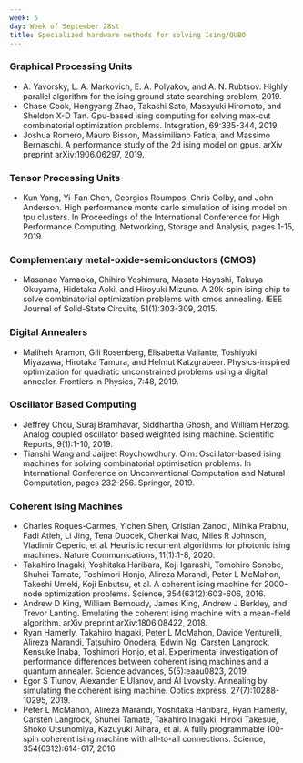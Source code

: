 ```yaml
---
week: 5
day: Week of September 28st
title: Specialized hardware methods for solving Ising/QUBO
---
```

### Graphical Processing Units
- A. Yavorsky, L. A. Markovich, E. A. Polyakov, and A. N. Rubtsov. Highly parallel algorithm for the ising ground state searching problem, 2019.
- Chase Cook, Hengyang Zhao, Takashi Sato, Masayuki Hiromoto, and Sheldon X-D Tan. Gpu-based ising computing for solving max-cut combinatorial optimization problems. Integration, 69:335-344, 2019.
- Joshua Romero, Mauro Bisson, Massimiliano Fatica, and Massimo Bernaschi. A performance study of the 2d ising model on gpus. arXiv preprint arXiv:1906.06297, 2019.

### Tensor Processing Units
- Kun Yang, Yi-Fan Chen, Georgios Roumpos, Chris Colby, and John Anderson. High performance monte carlo simulation of ising model on tpu clusters. In Proceedings of the International Conference for High Performance Computing, Networking, Storage and Analysis, pages 1-15, 2019.

### Complementary metal-oxide-semiconductors (CMOS)
- Masanao Yamaoka, Chihiro Yoshimura, Masato Hayashi, Takuya Okuyama, Hidetaka Aoki, and Hiroyuki Mizuno. A 20k-spin ising chip to solve combinatorial optimization problems with cmos annealing. IEEE Journal of Solid-State Circuits, 51(1):303-309, 2015.

### Digital Annealers
- Maliheh Aramon, Gili Rosenberg, Elisabetta Valiante, Toshiyuki Miyazawa, Hirotaka Tamura, and Helmut Katzgrabeer. Physics-inspired optimization for quadratic unconstrained problems using a digital annealer. Frontiers in Physics, 7:48, 2019.

### Oscillator Based Computing
- Jeffrey Chou, Suraj Bramhavar, Siddhartha Ghosh, and William Herzog. Analog coupled oscillator based weighted ising machine. Scientific Reports, 9(1):1-10, 2019.
- Tianshi Wang and Jaijeet Roychowdhury. Oim: Oscillator-based ising machines for solving combinatorial optimisation problems. In International Conference on Unconventional Computation and Natural Computation, pages 232-256. Springer, 2019.

### Coherent Ising Machines
- Charles Roques-Carmes, Yichen Shen, Cristian Zanoci, Mihika Prabhu, Fadi Atieh, Li Jing, Tena Dubcek, Chenkai Mao, Miles R Johnson, Vladimir Ceperic, et al. Heuristic recurrent algorithms for photonic ising machines. Nature Communications, 11(1):1-8, 2020.
- Takahiro Inagaki, Yoshitaka Haribara, Koji Igarashi, Tomohiro Sonobe, Shuhei Tamate, Toshimori Honjo, Alireza Marandi, Peter L McMahon, Takeshi Umeki, Koji Enbutsu, et al. A coherent ising machine for 2000-node optimization problems. Science, 354(6312):603-606, 2016.
- Andrew D King, William Bernoudy, James King, Andrew J Berkley, and Trevor Lanting. Emulating the coherent ising machine with a mean-field algorithm. arXiv preprint arXiv:1806.08422, 2018.
- Ryan Hamerly, Takahiro Inagaki, Peter L McMahon, Davide Venturelli, Alireza Marandi, Tatsuhiro Onodera, Edwin Ng, Carsten Langrock, Kensuke Inaba, Toshimori Honjo, et al. Experimental investigation of performance differences between coherent ising machines and a quantum annealer. Science advances, 5(5):eaau0823, 2019.
- Egor S Tiunov, Alexander E Ulanov, and AI Lvovsky. Annealing by simulating the coherent ising machine. Optics express, 27(7):10288-10295, 2019.
- Peter L McMahon, Alireza Marandi, Yoshitaka Haribara, Ryan Hamerly, Carsten Langrock, Shuhei Tamate, Takahiro Inagaki, Hiroki Takesue, Shoko Utsunomiya, Kazuyuki Aihara, et al. A fully programmable 100-spin coherent ising machine with all-to-all connections. Science, 354(6312):614-617, 2016.

